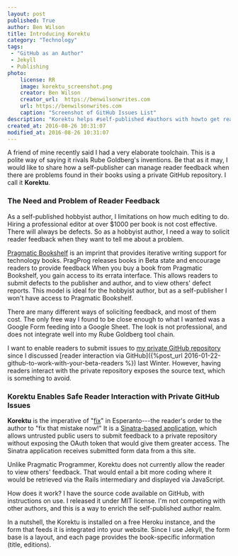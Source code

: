 ```yaml
---
layout: post
published: True
author: Ben Wilson
title: Introducing Korektu
category: "Technology"
tags:
 - "GitHub as an Author"
 - Jekyll
 - Publishing
photo:
    license: RR
    image: korektu_screenshot.png
    creator: Ben Wilson
    creator_url:  https://benwilsonwrites.com
    url: https://benwilsonwrites.com
    caption: "Screenshot of GitHub Issues List"
description: "Korektu helps #self-published #authors with howto get reader feedback into private #GitHub repo issues."
created_at: 2016-08-26 10:31:07
modified_at: 2016-08-26 10:31:07
---
```


A friend of mine recently said I had a very elaborate toolchain. This is a polite way of saying it rivals Rube Goldberg's inventions. Be that as it may, I would like to share how a self-publisher can manage reader feedback when there are problems found in their books using a private GitHub repository. I call it **Korektu**.

<!-- more -->

### The Need and Problem of Reader Feedback

As a self-published hobbyist author, I limitations on how much editing to do. Hiring a professional editor at over $1000 per book is not cost effective.  There will always be defects. So as a hobbyist author, I need a way to solicit reader feedback when they want to tell me about a problem.

[Pragmatic Bookshelf](https://pragprog.com/) is an imprint that provides iterative writing support for technology books.
PragProg releases books in Beta state and encourage readers to provide feedback
When you buy a book from Pragmatic Bookshelf, you gain access to its errata interface.
This allows readers to submit defects to the publisher and author, and to view others' defect reports. This model is ideal for the hobbyist author, but as a self-publisher I won't have access to Pragmatic Bookshelf.

There are many different ways of soliciting feedback, and most of them cost. The only free way I found to be close enough to what I wanted was a Google Form feeding into a Google Sheet. The look is not professional, and does not integrate well into my Rube Goldberg tool chain.

I want to enable readers to submit issues to [my private GitHub repository](/posts/tags/#github-as-an-author) since I discussed [reader interaction via GitHub]({%post_url 2016-01-22-github-to-work-with-your-beta-readers %}) last Winter. However, having readers interact with the private repository exposes the source text, which is something to avoid.

### Korektu Enables Safe Reader Interaction with Private GitHub Issues

**Korektu** is the imperative of "[fix](https://glosbe.com/eo/en/korektu)" in Esperanto---the reader's order to the author to "fix that mistake now!" It is a [Sinatra-based application](http://sinatrarb.com), which allows untrusted public users to submit feedback to a private repository without exposing the OAuth token that would give them greater access. The Sinatra application receives submitted form data from a this site.

Unlike Pragmatic Programmer, Korektu does not currently allow the reader to view others' feedback. That would entail a bit more coding where it would be retrieved via the Rails intermediary and displayed via JavaScript.

How does it work? I have the source code available on GitHub, with instructions on use. I released it under MIT license. I'm not competing with other authors, and this is a way to enrich the self-published author realm.

In a nutshell, the Korektu is installed on a free Heroku instance, and the form that feeds it is integrated into your website. Since I use Jekyll, the form base is a layout, and each page provides the book-specific information (title, editions).
